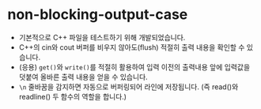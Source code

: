 # non-blocking-output-case

- 기본적으로 C++ 파일을 테스트하기 위해 개발되었습니다.
- C++의 cin와 cout 버퍼를 비우지 않아도(flush) 적절히 출력 내용을 확인할 수 있습니다.
- (응용) `get()`와 `write()`를 적절히 활용하여 입력 이전의 출력내용 앞에 입력값을 덧붙여 올바른 출력 내용을 얻을 수 있습니다.
- `\n` 줄바꿈을 감지하면 자동으로 버퍼링되어 라인에 저장됩니다. (즉 read()와 readline() 두 함수의 역할을 합니다.)

